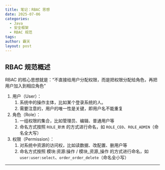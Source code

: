 ```yaml
---
title: 笔记：RBAC 思想
date: 2025-07-06
categories:
  - Java
  - 安全框架
  - RBAC 规范
tags: 
author: 霸天
layout: post
---
```

## RBAC 规范概述

RBAC 的核心思想就是：“不直接给用户分配权限，而是把权限分配给角色，再把用户加入到相应角色”
1. 用户（User）：
	1. 系统中的操作主体，比如某个登录系统的人。
	2. 需要注意的，用户的唯一性是关键，即用户名不能重复
2. 角色（Role）：
	1. 一组权限的集合，比如管理员、编辑、普通用户等
	2. 命名方式按照 `ROLE_职责` 的方式进行命名，如 `ROLE_CEO`、`ROLE_ADMIN`（命名全大写）
3. 权限（Permission）：
	1. 对系统中资源的访问权，比如读数据、改配置、删用户等
	2. 命名方式按照 模块:资源:操作 / 模块_资源_操作 的方式进行命名，如 `user:user:select`、`order_order_delete`（命名全小写）

----
